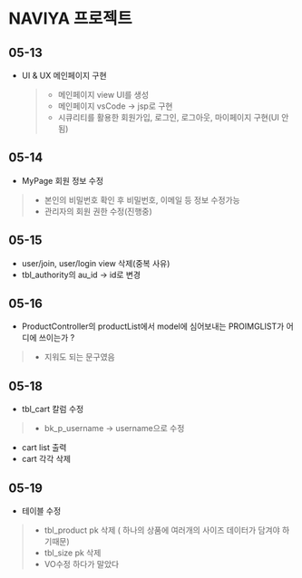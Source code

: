 # NAVIYA 프로젝트
## 05-13
 * UI & UX 메인페이지 구현
 	> - 메인페이지 view UI를 생성
 	> - 메인페이지 vsCode -> jsp로 구현
 	> - 시큐리티를 활용한 회원가입, 로그인, 로그아웃, 마이페이지 구현(UI 안됨)

## 05-14
 * MyPage 회원 정보 수정
  > - 본인의 비밀번호 확인 후 비밀번호, 이메일 등 정보 수정가능
  > - 관리자의 회원 권한 수정(진행중)

## 05-15
 * user/join, user/login view 삭제(중복 사유)
 * tbl_authority의 au_id -> id로 변경
 
## 05-16
 * ProductController의 productList에서 model에 심어보내는 PROIMGLIST가 어디에 쓰이는가 ?
  > - 지워도 되는 문구였음
 
## 05-18
 * tbl_cart 칼럼 수정
  > - bk_p_username -> username으로 수정
 * cart list 출력
 * cart 각각 삭제 
 
## 05-19
 * 테이블 수정
  > - tbl_product pk 삭제 ( 하나의 상품에 여러개의 사이즈 데이터가 담겨야 하기때문)
  > - tbl_size pk 삭제 
  > - VO수정 하다가 말았다